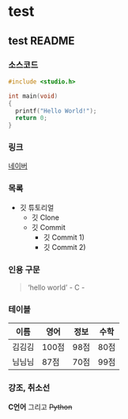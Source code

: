 # test

## test README

### 소스코드
```c
#include <studio.h>

int main(void)
{
  printf("Hello World!");
  return 0;
}
  ```

### 링크
[네이버](www.naver.com)

### 목록
* 깃 튜토리얼
	* 깃 Clone
	* 깃 Commit
		* 깃 Commit 1)
		* 깃 Commit 2)
    
### 인용 구문
> ‘hello world’ - C -

### 테이블
이름|영어|정보|수학
---|---|---|---|
김김김|100점|98점|80점
님님님|87점|70점|99점

### 강조, 취소선
**C언어** 그리고 ~~Python~~


